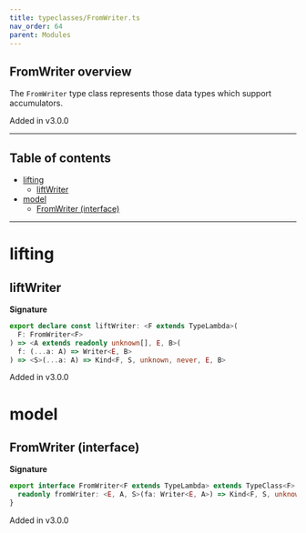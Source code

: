 ```yaml
---
title: typeclasses/FromWriter.ts
nav_order: 64
parent: Modules
---
```


## FromWriter overview

The `FromWriter` type class represents those data types which support accumulators.

Added in v3.0.0

---

<h2 class="text-delta">Table of contents</h2>

- [lifting](#lifting)
  - [liftWriter](#liftwriter)
- [model](#model)
  - [FromWriter (interface)](#fromwriter-interface)

---

# lifting

## liftWriter

**Signature**

```ts
export declare const liftWriter: <F extends TypeLambda>(
  F: FromWriter<F>
) => <A extends readonly unknown[], E, B>(
  f: (...a: A) => Writer<E, B>
) => <S>(...a: A) => Kind<F, S, unknown, never, E, B>
```

Added in v3.0.0

# model

## FromWriter (interface)

**Signature**

```ts
export interface FromWriter<F extends TypeLambda> extends TypeClass<F> {
  readonly fromWriter: <E, A, S>(fa: Writer<E, A>) => Kind<F, S, unknown, never, E, A>
}
```

Added in v3.0.0
